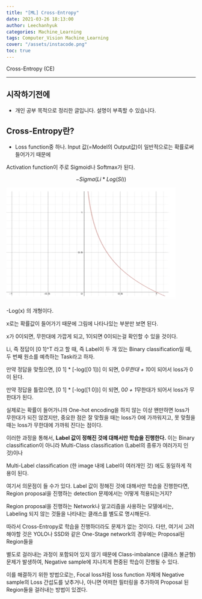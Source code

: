 ```yaml
---
title: "[ML] Cross-Entropy"
date: 2021-03-26 18:13:00
author: Leechanhyuk
categories: Machine_Learning
tags: Computer_Vision Machine_Learning
cover: "/assets/instacode.png"
toc: true
---
```


Cross-Entropy (CE)

------------------------------------------------------

## 시작하기전에

 - 개인 공부 목적으로 정리한 글입니다. 설명이 부족할 수 있습니다.

## Cross-Entropy란?

 - Loss function중 하나. Input 값(=Model의 Output값)이 일반적으로는 확률로써 들어가기 때문에

 Activation function이 주로 Sigmoid나 Softmax가 된다.

$$-Sigma(Li*Log(Si))$$

<img src="/assets/image/Cross_Entropy/-log.png" width="450px" height="300px" title="title" alt="title">

-Log(x) 의 개형이다.

x로는 확률값이 들어가기 때문에 그림에 나타나있는 부분만 보면 된다.

x가 0이되면, 무한대에 가깝게 되고, 1이되면 0이되는걸 확인할 수 있을 것이다.

Li, 즉 정답이 [0 1]^T 라고 할 때, 즉 Label이 두 개 있는 Binary classification일 때, 두 번째 원소를 예측하는 Task라고 하자.

만약 정답을 맞췄으면, [0 1] * [-log([0 1])] 이 되면, 0*무한대 + 1*0이 되어서 loss가 0이 된다.

만약 정답을 틀렸으면, [0 1] * [-log([1 0])] 이 되면, 0*0 + 1*무한대가 되어서 loss가 무한대가 된다.

실제로는 확률이 들어가니까 One-hot encoding을 하지 않는 이상 왠만하면 loss가 무한대가 되진 않겠지만, 중요한 점은 잘 맞췄을 때는 loss가 0에 가까워지고, 못 맞췄을 때는 loss가 무한대에 가까워 진다는 점이다.

이러한 과정을 통해서, **Label 값이 정해진 것에 대해서만 학습을 진행한다.** 이는 Binary classification이 아니라 Multi-Class classification (Label의 종류가 여러가지 인 것)이나

Multi-Label classification (한 image 내에 Label이 여러개인 것) 에도 동일하게 적용이 된다.

여기서 의문점이 들 수가 있다. Label 값이 정해진 것에 대해서만 학습을 진행한다면, Region proposal을 진행하는 detection 문제에서는 어떻게 적용되는거지?

Region proposal을 진행하는 Network나 알고리즘을 사용하는 모델에서는, Labeling 되지 않는 것들을 나타내는 클래스를 별도로 명시해둔다.

따라서 Cross-Entropy로 학습을 진행하더라도 문제가 없는 것이다. 다만, 여기서 고려해야할 것은 YOLO나 SSD와 같은 One-Stage network의 경우에는 Proposal된 Region들을

별도로 걸러내는 과정이 포함되어 있지 않기 때문에 Class-imbalance (클래스 불균형) 문제가 발생하여, Negative sample에 지나치게 편중된 학습이 진행될 수 있다.

이를 해결하기 위한 방법으로는, Focal loss처럼 loss function 자체에 Negative sample의 Loss 간섭도를 낮추거나, 아니면 어떠한 필터링을 추가하여 Proposal 된 Region들을 걸러내는 방법이 있겠다.




